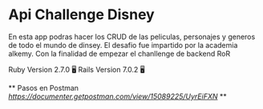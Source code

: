 # Api Challenge Disney

En esta app podras hacer los CRUD de las peliculas, personajes y generos de todo el mundo de dinsey. El desafio fue impartido por la academia alkemy. Con la finalidad de empezar el chanllenge de backend RoR

Ruby Version 2.7.0 :desktop_computer:
Rails Version 7.0.2 :desktop_computer:

** Pasos en Postman _https://documenter.getpostman.com/view/15089225/UyrEiFXN_ **